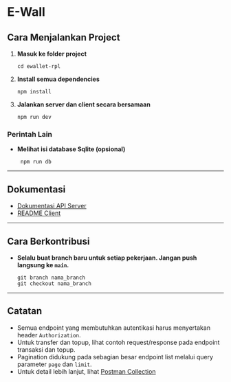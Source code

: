 # E-Wall

## Cara Menjalankan Project

1. **Masuk ke folder project**
   ```
   cd ewallet-rpl
   ```
2. **Install semua dependencies**
   ```
   npm install
   ```

3. **Jalankan server dan client secara bersamaan**
   ```
   npm run dev
   ```

### Perintah Lain

- **Melihat isi database Sqlite (opsional)**
  ```
   npm run db
  ```

---

## Dokumentasi

- [Dokumentasi API Server](/server/README.md)
- [README Client](/client/README.md)

---

## Cara Berkontribusi

- **Selalu buat branch baru untuk setiap pekerjaan. Jangan push langsung ke `main`.**
  ```
  git branch nama_branch
  git checkout nama_branch
  ```

---

## Catatan

- Semua endpoint yang membutuhkan autentikasi harus menyertakan header `Authorization`.
- Untuk transfer dan topup, lihat contoh request/response pada endpoint transaksi dan topup.
- Pagination didukung pada sebagian besar endpoint list melalui query parameter `page` dan `limit`.
- Untuk detail lebih lanjut, lihat [Postman Collection](./E-Wall.postman_collection.json)
